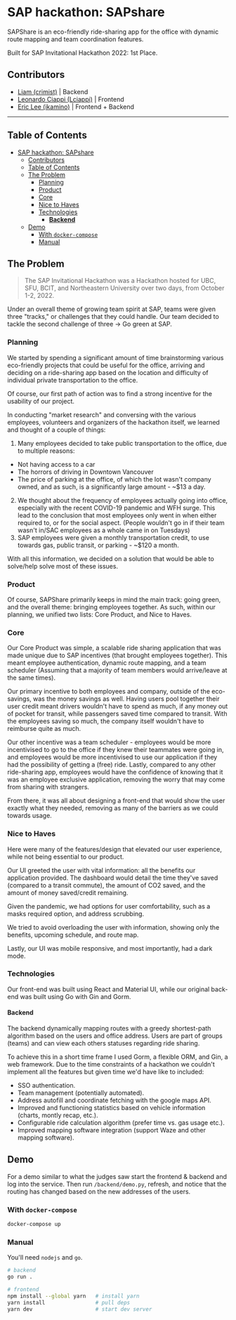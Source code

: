 # SAP hackathon: SAPshare

SAPShare is an eco-friendly ride-sharing app for the office with dynamic route mapping and team coordination features. 

Built for SAP Invitational Hackathon 2022: 1st Place.

## Contributors
* [Liam (crimist)](https://github.com/crimist) | Backend
* [Leonardo Ciappi (Lciappi)](https://github.com/Lciappi) | Frontend
* [Eric Lee (ikamino)](https://github.com/ikamino) | Frontend + Backend

---

## Table of Contents

- [SAP hackathon: SAPshare](#sap-hackathon-sapshare)
  - [Contributors](#contributors)
  - [Table of Contents](#table-of-contents)
  - [The Problem](#the-problem)
    - [Planning](#planning)
    - [Product](#product)
    - [Core](#core)
    - [Nice to Haves](#nice-to-haves)
    - [Technologies](#technologies)
      - [**Backend**](#backend)
  - [Demo](#demo)
    - [With `docker-compose`](#with-docker-compose)
    - [Manual](#manual)

## The Problem

> The SAP Invitational Hackathon was a Hackathon hosted for UBC, SFU, BCIT, and Northeastern University over two days, from October 1-2, 2022. 

Under an overall theme of growing team spirit at SAP, teams were given three "tracks," or challenges that they could handle. Our team decided to tackle the second challenge of three -> Go green at SAP. 

### Planning

We started by spending a significant amount of time brainstorming various eco-friendly projects that could be useful for the office, arriving and deciding on a ride-sharing app based on the location and difficulty of individual private transportation to the office. 

Of course, our first path of action was to find a strong incentive for the usability of our project.

In conducting "market research" and conversing with the various employees, volunteers and organizers of the hackathon itself, we learned and thought of a couple of things:
1. Many employees decided to take public transportation to the office, due to multiple reasons: 
- Not having access to a car
- The horrors of driving in Downtown Vancouver
- The price of parking at the office, of which the lot wasn't company owned, and as such, is a significantly large amount - ~$13 a day. 
2. We thought about the frequency of employees actually going into office, especially with the recent COVID-19 pandemic and WFH surge. This lead to the conclusion that most employees only went in when either required to, or for the social aspect. (People wouldn't go in if their team wasn't in/SAC employees as a whole came in on Tuesdays)
3. SAP employees were given a monthly transportation credit, to use towards gas, public transit, or parking - ~$120 a month. 

With all this information, we decided on a solution that would be able to solve/help solve most of these issues. 

### Product
Of course, SAPShare primarily keeps in mind the main track: going green, and the overall theme: bringing employees together. As such, within our planning, we unified two lists: Core Product, and Nice to Haves. 
### Core
Our Core Product was simple, a scalable ride sharing application that was made unique due to SAP incentives (that brought employees together). This meant employee authentication, dynamic route mapping, and a team scheduler (Assuming that a majority of team members would arrive/leave at the same times). 

Our primary incentive to both employees and company, outside of the eco-savings, was the money savings as well. Having users pool together their user credit meant drivers wouldn't have to spend as much, if any money out of pocket for transit, while passengers saved time compared to transit. With the employees saving so much, the company itself wouldn't have to reimburse quite as much. 

Our other incentive was a team scheduler - employees would be more incentivised to go to the office if they knew their teammates were going in, and employees would be more incentivised to use our application if they had the possibility of getting a (free) ride. Lastly, compared to any other ride-sharing app, employees would have the confidence of knowing that it was an employee exclusive application, removing the worry that may come from sharing with strangers. 

From there, it was all about designing a front-end that would show the user exactly what they needed, removing as many of the barriers as we could towards usage. 
### Nice to Haves
Here were many of the features/design that elevated our user experience, while not being essential to our product.  

Our UI greeted the user with vital information: all the benefits our application provided. The dashboard would detail the time they've saved (compared to a transit commute), the amount of CO2 saved, and the amount of money saved/credit remaining. 

Given the pandemic, we had options for user comfortability, such as a masks required option, and address scrubbing. 

We tried to avoid overloading the user with information, showing only the benefits, upcoming schedule, and route map. 

Lastly, our UI was mobile responsive, and most importantly, had a dark mode.

### Technologies

Our front-end was built using React and Material UI, while our original back-end was built using Go with Gin and Gorm.

#### **Backend**

The backend dynamically mapping routes with a greedy shortest-path algorithm based on the users and office address. Users are part of groups (teams) and can view each others statuses regarding ride sharing.

To achieve this in a short time frame I used Gorm, a flexible ORM, and Gin, a web framework. Due to the time constraints of a hackathon we couldn't implement all the features but given time we'd have like to included:

* SSO authentication.
* Team management (potentially automated).
* Address autofill and coordinate fetching with the google maps API.
* Improved and functioning statistics based on vehicle information (charts, montly recap, etc.).
* Configurable ride calculation algorithm (prefer time vs. gas usage etc.).
* Improved mapping software integration (support Waze and other mapping software).

## Demo

For a demo similar to what the judges saw start the frontend & backend and log into the service. Then run `/backend/demo.py`, refresh, and notice that the routing has changed based on the new addresses of the users.

### With `docker-compose`

```sh
docker-compose up
```

### Manual

You'll need `nodejs` and `go`.

```sh
# backend
go run .

# frontend
npm install --global yarn   # install yarn
yarn install                # pull deps
yarn dev                    # start dev server
```
